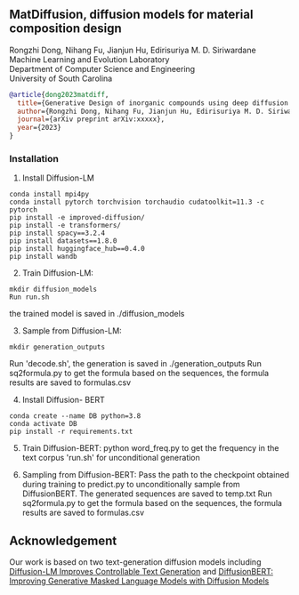 ## MatDiffusion, diffusion models for material composition design

Rongzhi Dong, Nihang Fu, Jianjun Hu, Edirisuriya M. D. Siriwardane  
Machine Learning and Evolution Laboratory  
Department of Computer Science and Engineering  
University of South Carolina

```bibtex
@article{dong2023matdiff,
  title={Generative Design of inorganic compounds using deep diffusion language models},
  author={Rongzhi Dong, Nihang Fu, Jianjun Hu, Edirisuriya M. D. Siriwardane},
  journal={arXiv preprint arXiv:xxxxx},
  year={2023}
}

```


### Installation

1) Install Diffusion-LM

~~~Conda Setup:
conda install mpi4py
conda install pytorch torchvision torchaudio cudatoolkit=11.3 -c pytorch
pip install -e improved-diffusion/ 
pip install -e transformers/
pip install spacy==3.2.4
pip install datasets==1.8.0 
pip install huggingface_hub==0.4.0 
pip install wandb 
~~~

2) Train Diffusion-LM:


```cd improved-diffusion 
mkdir diffusion_models
Run run.sh
```

the trained model is saved in ./diffusion_models

3) Sample from Diffusion-LM:

```
mkdir generation_outputs
```

Run 'decode.sh', the generation is saved in ./generation_outputs
Run sq2formula.py to get the formula based on the sequences, the formula results are saved to formulas.csv

4) Install Diffusion- BERT

```Conda Setup:
conda create --name DB python=3.8
conda activate DB
pip install -r requirements.txt
```

5) Train Diffusion-BERT:
python word_freq.py to get the frequency in the text corpus
'run.sh' for unconditional generation

6) Sampling from Diffusion-BERT:
Pass the path to the checkpoint obtained during training to predict.py to unconditionally sample from DiffusionBERT.
The generated sequences are saved to temp.txt
Run sq2formula.py to get the formula based on the sequences, the formula results are saved to formulas.csv

## Acknowledgement 
Our work is based on two text-generation diffusion models including 
[Diffusion-LM Improves Controllable Text Generation](https://arxiv.org/pdf/2205.14217.pdf) and [DiffusionBERT: Improving Generative Masked Language Models with Diffusion Models](https://arxiv.org/pdf/2211.15029.pdf) 



